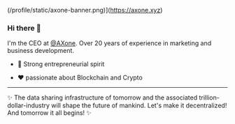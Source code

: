 (/profile/static/axone-banner.png)](https://axone.xyz)


### Hi there 👋

I'm the CEO at [@AXone](https://axone.xyz). Over 20 years of experience in marketing and business development.

- 💪 Strong entrepreneurial spirit

- ❤ passionate about Blockchain and Crypto

-------

✨ The data sharing infrastructure of tomorrow and the associated trillion-dollar-industry will shape the future of mankind. Let's make it decentralized!
And tomorrow it all begins! ✨
